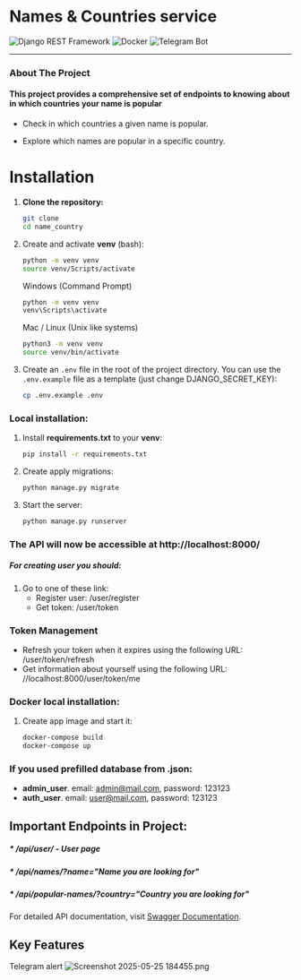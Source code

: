 # Names & Countries service

![Django REST Framework](https://www.django-rest-framework.org/img/logo.png)
![Docker](https://upload.wikimedia.org/wikipedia/commons/e/ea/Docker_%28container_engine%29_logo_%28cropped%29.png)
![Telegram Bot](https://upload.wikimedia.org/wikipedia/commons/thumb/8/82/Telegram_logo.svg/120px-Telegram_logo.svg.png)

___

### About The Project

#### **This project provides a comprehensive set of endpoints to knowing about in which countries your name is popular**

* Check in which countries a given name is popular.

* Explore which names are popular in a specific country.


# Installation
1. **Clone the repository:**

   ```sh
   git clone 
   cd name_country

2. Create and activate **venv** (bash):
   ```sh
   python -m venv venv
   source venv/Scripts/activate
   ```
   Windows (Command Prompt)
   ```sh
   python -m venv venv
   venv\Scripts\activate
   ```
   Mac / Linux (Unix like systems)
   ```sh
   python3 -m venv venv
   source venv/bin/activate
   ```
   
3. Create an `.env` file in the root of the project directory. You can use the `.env.example` file as a template (just change DJANGO_SECRET_KEY):
    ```sh
    cp .env.example .env
    ```
   
### Local installation:
1. Install **requirements.txt** to your **venv**:
   ```sh
   pip install -r requirements.txt
   ```
 
2. Create apply migrations:
   ```sh
   python manage.py migrate
   ```

3. Start the server:
   ```sh
   python manage.py runserver
   ```
   
### The API will now be accessible at http://localhost:8000/

##### For creating user you should:
1. Go to one of these link:
   - Register user: /user/register
   - Get token: /user/token

### Token Management
- Refresh your token when it expires using the following URL: /user/token/refresh
- Get information about yourself using the following URL: //localhost:8000/user/token/me

   
### Docker local installation:
1. Create app image and start it:
   ```sh
   docker-compose build
   docker-compose up
   ```
 
### If you used prefilled database from .json:
   - **admin_user**. email: admin@mail.com, password: 123123
   - **auth_user**. email: user@mail.com, password: 123123

## Important Endpoints in Project:

##### * /api/user/ - User page
##### * /api/names/?name="Name you are looking for"
##### * /api/popular-names/?country="Country you are looking for"
For detailed API documentation, visit [Swagger Documentation](http://localhost:8000/api/doc/swagger/).


## Key Features
Telegram alert
![Screenshot 2025-05-25 184455.png](../../../OneDrive/Pictures/Screenshots/Screenshot%202025-05-25%20184455.png)






